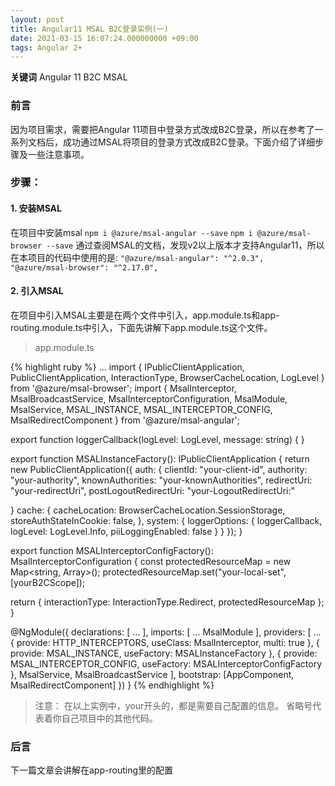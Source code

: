 ```yaml
---
layout: post
title: Angular11 MSAL B2C登录实例(一) 
date: 2021-03-15 16:07:24.000000000 +09:00
tags: Angular 2+
---
```


**关键词** Angular 11 B2C MSAL

### 前言
因为项目需求，需要把Angular 11项目中登录方式改成B2C登录，所以在参考了一系列文档后，成功通过MSAL将项目的登录方式改成B2C登录。下面介绍了详细步骤及一些注意事项。

### 步骤：
#### 1. 安装MSAL
在项目中安装msal
`npm i @azure/msal-angular --save`
`npm i @azure/msal-browser --save`
通过查阅MSAL的文档，发现v2以上版本才支持Angular11，所以在本项目的代码中使用的是:
`"@azure/msal-angular": "^2.0.3", ` 
` "@azure/msal-browser": "^2.17.0",`

#### 2. 引入MSAL
在项目中引入MSAL主要是在两个文件中引入，app.module.ts和app-routing.module.ts中引入，下面先讲解下app.module.ts这个文件。
> app.module.ts

{% highlight ruby %}
...
import { IPublicClientApplication, PublicClientApplication, InteractionType, BrowserCacheLocation, LogLevel } from '@azure/msal-browser';
import { MsalInterceptor, MsalBroadcastService, MsalInterceptorConfiguration, MsalModule, MsalService, MSAL_INSTANCE, MSAL_INTERCEPTOR_CONFIG, MsalRedirectComponent } from '@azure/msal-angular';

export function loggerCallback(logLevel: LogLevel, message: string) {
}

export function MSALInstanceFactory(): IPublicClientApplication {
  return new PublicClientApplication({
    auth: {
    clientId: "your-client-id",
    authority: "your-authority",
    knownAuthorities: "your-knownAuthorities", 
    redirectUri: "your-redirectUri", 
    postLogoutRedirectUri: "your-LogoutRedirectUri:"
    
  }
    cache: {
      cacheLocation: BrowserCacheLocation.SessionStorage,
      storeAuthStateInCookie: false, 
    },
    system: {
      loggerOptions: {
        loggerCallback,
        logLevel: LogLevel.Info,
        piiLoggingEnabled: false
      }
    }
  });
}

export function MSALInterceptorConfigFactory(): MsalInterceptorConfiguration {
  const protectedResourceMap = new Map<string, Array<string>>();
  protectedResourceMap.set("your-local-set", [yourB2CScope]);

  return {
    interactionType: InteractionType.Redirect,
    protectedResourceMap
  };
}

@NgModule({
  declarations: [
    ...
  ],
  imports: [
    ...
    MsalModule
  ],
  providers: [
    ...
    {
      provide: HTTP_INTERCEPTORS,
      useClass: MsalInterceptor,
      multi: true
    },
    {
      provide: MSAL_INSTANCE,
      useFactory: MSALInstanceFactory
    },
    {
      provide: MSAL_INTERCEPTOR_CONFIG,
      useFactory: MSALInterceptorConfigFactory
    },
    MsalService,
    MsalBroadcastService
  ],
  bootstrap: [AppComponent, MsalRedirectComponent]
})
}
{% endhighlight %}
> 注意： 在以上实例中，your开头的，都是需要自己配置的信息。 省略号代表着你自己项目中的其他代码。

### 后言
下一篇文章会讲解在app-routing里的配置


